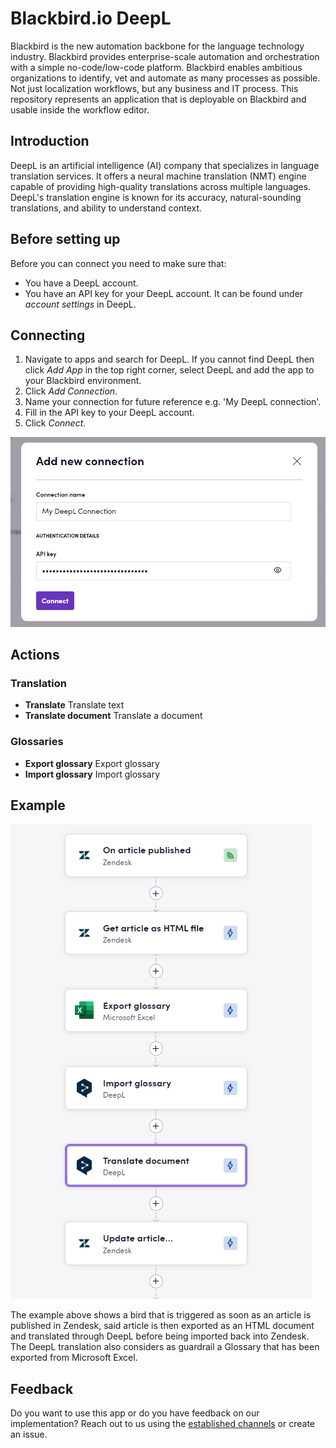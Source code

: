 # Blackbird.io DeepL

Blackbird is the new automation backbone for the language technology industry. Blackbird provides enterprise-scale automation and orchestration with a simple no-code/low-code platform. Blackbird enables ambitious organizations to identify, vet and automate as many processes as possible. Not just localization workflows, but any business and IT process. This repository represents an application that is deployable on Blackbird and usable inside the workflow editor.

## Introduction

<!-- begin docs -->

DeepL is an artificial intelligence (AI) company that specializes in language translation services. It offers a neural machine translation (NMT) engine capable of providing high-quality translations across multiple languages. DeepL's translation engine is known for its accuracy, natural-sounding translations, and ability to understand context.

## Before setting up

Before you can connect you need to make sure that:

- You have a DeepL account.
- You have an API key for your DeepL account. It can be found under _account settings_ in DeepL.

## Connecting

1. Navigate to apps and search for DeepL. If you cannot find DeepL then click _Add App_ in the top right corner, select DeepL and add the app to your Blackbird environment.
2. Click _Add Connection_.
3. Name your connection for future reference e.g. 'My DeepL connection'.
4. Fill in the API key to your DeepL account.
7. Click _Connect_.

![DeepLBlackbirdConnection](image/README/DeepLBlackbirdConnection.png)

## Actions

### Translation 

- **Translate** Translate text
- **Translate document** Translate a document

### Glossaries 

- **Export glossary** Export glossary
- **Import glossary** Import glossary

## Example

![DeepLExample](image/README/DeepLExample.png)

The example above shows a bird that is triggered as soon as an article is published in Zendesk, said article is then exported as an HTML document and translated through DeepL before being imported back into Zendesk. The DeepL translation also considers as guardrail a Glossary that has been exported from Microsoft Excel.

## Feedback

Do you want to use this app or do you have feedback on our implementation? Reach out to us using the [established channels](https://www.blackbird.io/) or create an issue.

<!-- end docs -->
 
